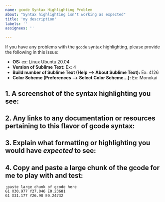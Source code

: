 ```yaml
---
name: gcode Syntax Highlighting Problem
about: "Syntax highlighting isn't working as expected"
title: 'my description'
labels: ''
assignees: ''

---
```


If you have any problems with the `gcode` syntax highlighting, please provide the following in this issue:

- **OS:** ex: Linux Ubuntu 20.04
- **Version of Sublime Text:** Ex: 4
- **Build number of Sublime Text (Help --> About Sublime Text):** Ex: 4126
- **Color Scheme (Preferences --> Select Color Scheme...):** Ex: Monokai

## 1. A screenshot of the syntax highlighting you see:


## 2. Any links to any documentation or resources pertaining to this flavor of gcode syntax:


## 3. Explain what formatting or highlighting you would have _expected_ to see:


## 4. Copy and paste a large chunk of the gcode for me to play with and test:

```gcode
;paste large chunk of gcode here
G1 X30.977 Y27.046 E0.23681
G1 X31.177 Y26.98 E0.24732
```
